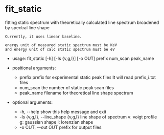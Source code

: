 # fit_static

fitting static spectrum with theoretically calculated line spectrum broadened by spectral line shape

```{Note}
Currently, it uses linear baseline.
```

```{Note}
energy unit of measured static spectrum must be KeV 
and energy unit of calc static spectrum must be eV
```

* usage: fit_static [-h] [-ls {v,g,l}] [-o OUT] prefix num_scan peak_name

* positional arguments:
  * prefix                prefix for experimental static peak files It will read
                         prefix_i.txt files
  * num_scan              the number of static peak scan files
  * peak_name             filename for theoretical line shape spectrum

* optional arguments:
  * -h, --help            show this help message and exit
  * -ls {v,g,l}, --line_shape {v,g,l}
                         line shape of spectrum v: voigt profile g: gaussian
                         shape l: lorenzian shape
  * -o OUT, --out OUT     prefix for output files

 

